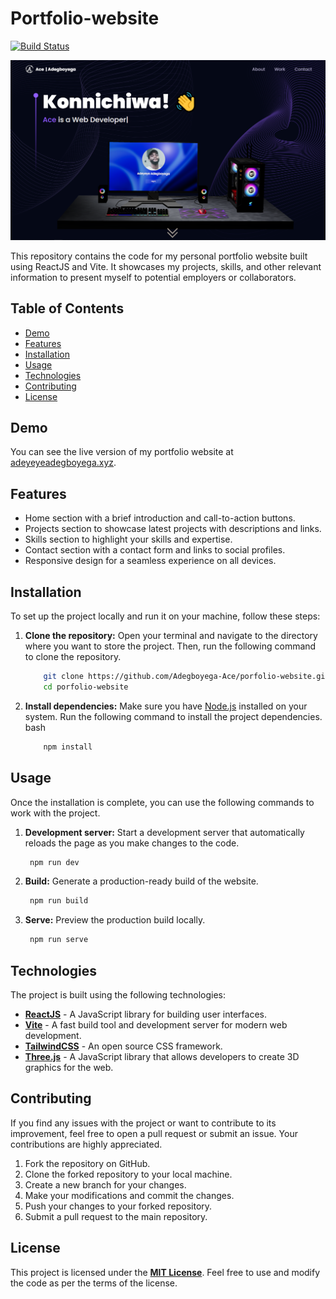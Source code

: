 # Portfolio-website

[![Build Status](https://travis-ci.org/joemccann/dillinger.svg?branch=master)](https://travis-ci.org/joemccann/dillinger)

![Portfolio Website](src\assets\portfolio.png)


This repository contains the code for my personal portfolio website built using ReactJS and Vite. It showcases my projects, skills, and other relevant information to present myself to potential employers or collaborators.

## Table of Contents

- [Demo](#demo)
- [Features](#features)
- [Installation](#installation)
- [Usage](#usage)
- [Technologies](#technologies)
- [Contributing](#contributing)
- [License](#license)

## Demo

You can see the live version of my portfolio website at [adeyeyeadegboyega.xyz](adeyeyeadegboyega.xyz).

## Features

- Home section with a brief introduction and call-to-action buttons.
- Projects section to showcase latest projects with descriptions and links.
- Skills section to highlight your skills and expertise.
- Contact section with a contact form and links to social profiles.
- Responsive design for a seamless experience on all devices.

## Installation

To set up the project locally and run it on your machine, follow these steps:

1. **Clone the repository:** Open your terminal and navigate to the directory where you want to store the project. Then, run the following command to clone the repository.

   ```bash
       git clone https://github.com/Adegboyega-Ace/porfolio-website.git
       cd porfolio-website
    ```

2. **Install dependencies:** Make sure you have [Node.js](https://nodejs.org/en) installed on your system. Run the following command to install the project dependencies.
bash
   ```bash
       npm install
    ```

## Usage

Once the installation is complete, you can use the following commands to work with the project.

1. **Development server:** Start a development server that automatically reloads the page as you make changes to the code.
      ```bash
       npm run dev
      ```
2. **Build:** Generate a production-ready build of the website.
    ```bash
     npm run build
      ```
3. **Serve:** Preview the production build locally.
    ```bash
     npm run serve
     ```
     
## Technologies

The project is built using the following technologies:

 - **[ReactJS](https://react.dev/)** - A JavaScript library for building user interfaces.
 - **[Vite](https://vitejs.dev/)** - A fast build tool and development server for modern web development.
 - **[TailwindCSS](https://tailwindcss.com/)** - An open source CSS framework. 
 - **[Three.js](https://threejs.org/)** - A JavaScript library that allows developers to create 3D graphics for the web. 
 
## Contributing

If you find any issues with the project or want to contribute to its improvement, feel free to open a pull request or submit an issue. Your contributions are highly appreciated.

1. Fork the repository on GitHub.
2. Clone the forked repository to your local machine.
3. Create a new branch for your changes.
4. Make your modifications and commit the changes.
5. Push your changes to your forked repository.
6. Submit a pull request to the main repository.

## License

This project is licensed under the **[MIT License](opensource.org/license/mit/)**. Feel free to use and modify the code as per the terms of the license.